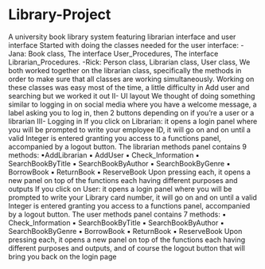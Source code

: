 # Library-Project
A university book library system featuring librarian interface and user interface
Started with doing the classes needed for the user interface: 
-Jana: Book class, The interface User_Procedures, The interface Librarian_Procedures.
-Rick: Person class, Librarian class, User class, 
We both worked together on the librarian class, specifically the methods in order to make sure that all classes are working simultaneously. Working on these classes was easy most of the time, a little difficulty in Add user and searching but we worked it out
II- UI layout
We thought of doing something similar to logging in on social media where you have a welcome message, a label asking you to log in, then 2 buttons depending on if you’re a user or a librarian
III- Logging in
If you click on Librarian: it opens a login panel where you will be prompted to write your employee ID, it will go on and on until a valid Integer is entered granting you access to a functions panel, accompanied by a logout button.
The librarian methods panel contains 9 methods:
 ▪AddLibrarian
▪ AddUser
▪ Check_Information
▪ SearchBookByTitle
▪ SearchBookByAuthor 
▪ SearchBookByGenre
▪ BorrowBook
▪ ReturnBook
▪ ReserveBook 
Upon pressing each, it opens a new panel on top of the functions each having different purposes and outputs
If you click on User: it opens a login panel where you will be prompted to write your Library card number, it will go on and on until a valid Integer is entered granting you access to a functions panel, accompanied by a logout button.
The user methods panel contains 7  methods:
▪ Check_Information
▪ SearchBookByTitle
▪ SearchBookByAuthor 
▪ SearchBookByGenre
 ▪ BorrowBook
 ▪ ReturnBook
▪ ReserveBook 
Upon pressing each, it opens a new panel on top of the functions each having different purposes and outputs, and of course the logout button that will bring you back on the login page
